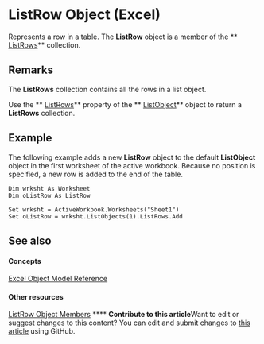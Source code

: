 
# ListRow Object (Excel)

Represents a row in a table. The  **ListRow** object is a member of the ** [ListRows](e4035209-00a2-ea16-a3b9-2d23afe0b88a.md)** collection.


## Remarks

The  **ListRows** collection contains all the rows in a list object.

Use the  ** [ListRows](7b584f41-ffc0-abe4-e755-ef163bcbb2ed.md)** property of the ** [ListObject](46de6c4f-8ce0-0c7d-da59-6e52f5eab612.md)** object to return a **ListRows** collection.


## Example

 The following example adds a new **ListRow** object to the default **ListObject** object in the first worksheet of the active workbook. Because no position is specified, a new row is added to the end of the table.


```
Dim wrksht As Worksheet 
Dim oListRow As ListRow 
 
Set wrksht = ActiveWorkbook.Worksheets("Sheet1") 
Set oListRow = wrksht.ListObjects(1).ListRows.Add 

```


## See also


#### Concepts


 [Excel Object Model Reference](11ea8598-8a20-92d5-f98b-0da04263bf2c.md)
#### Other resources


 [ListRow Object Members](cd5e2170-7193-d865-f9f4-ce247e27c2f9.md)
****   **Contribute to this article**Want to edit or suggest changes to this content? You can edit and submit changes to  [this article](https://github.com/jhershey00/VBA_Excel_Test/OpenXMLCon/articles/ba3e4215-14b6-3dca-82d0-0951f9f2fc3e.md) using GitHub.

